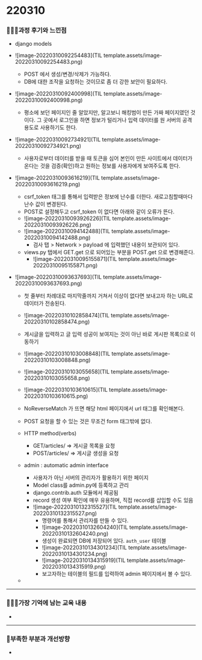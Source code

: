 # 220310

### 👨🏼‍🏫과정 후기와 느낀점

- django models
- ![image-20220310092254483](TIL template.assets/image-20220310092254483.png)
  - POST 에서 생성/변경/삭제가 가능하다. 
  - DB에 대한 조작을 요청하는 것이므로 좀 더 강한 보안이 필요하다.

- ![image-20220310092400998](TIL template.assets/image-20220310092400998.png)
  - 평소에 보던 페이지인 줄 알았지만, 알고보니 해킹범이 만든 가짜 페이지였던 것이다. 그 곳에서 로그인을 하면 정보가 털리거나 입력 데이터를 원 서버의 공격용도로 사용하기도 한다.

- ![image-20220310092734921](TIL template.assets/image-20220310092734921.png)
  - 사용자로부터 데이터를 받을 때 토큰을 심어 본인이 만든 사이트에서 데이터가 온다는 것을 검증(확인)하고 원하는 정보를 사용자에게 보여주도록 한다.

- ![image-20220310093616219](TIL template.assets/image-20220310093616219.png)
  - csrf_token 태그를 통해서 입력받은 정보에 난수를 더한다. 새로고침할때마다 난수 값이 변경된다.
  - POST로 설정해두고 csrf_token 이 없다면 아래와 같이 오류가 뜬다.
  - ![image-20220310093926226](TIL template.assets/image-20220310093926226.png)
  - ![image-20220310094142488](TIL template.assets/image-20220310094142488.png)
    - 검사 탭 > Network > payload 에 입력했던 내용이 보관되어 있다.
  - views.py 탭에서 GET.get 으로 되어있는 부분을 POST.get 으로 변경해준다.
    - ![image-20220310095155871](TIL template.assets/image-20220310095155871.png)
- ![image-20220310093637693](TIL template.assets/image-20220310093637693.png)
  - 첫 줄부터 차례대로 마지막줄까지 거쳐서 이상이 없다면 보내고자 하는 URL로 데이터가 전송된다.
  - ![image-20220310102858474](TIL template.assets/image-20220310102858474.png)
  - 게시글을 입력하고 글 입력 성공이 보여지는 것이 아닌 바로 게시판 목록으로 이동하기
  - ![image-20220310103008848](TIL template.assets/image-20220310103008848.png)
  - ![image-20220310103055658](TIL template.assets/image-20220310103055658.png)
  - ![image-20220310103610615](TIL template.assets/image-20220310103610615.png)
  - NoReverseMatch 가 뜨면 해당 html 페이지에서 url 태그를 확인해본다.
  - POST 요청을 할 수 있는 것은 무조건 form 태그밖에 없다.
  - HTTP method(verbs)
    - GET/articles/ => 게시글 목록을 요청
    - POST/articles/ => 게시글 생성을 요청

  - admin : automatic admin interface
    - 사용자가 아닌 서버의 관리자가 활용하기 위한 페이지
    - Model class를 admin.py에 등록하고 관리
    - django.contrib.auth 모듈에서 제공됨
    - record 생성 여부 확인에 매우 유용하며, 직접 record를 삽입할 수도 있음
    - ![image-20220310132315527](TIL template.assets/image-20220310132315527.png)
      - 명령어를 통해서 관리자를 만들 수 있다.
      - ![image-20220310132604240](TIL template.assets/image-20220310132604240.png)
      - 생성이 완료되면 DB에 저장되어 있다. `auth_user` 테이블
      - ![image-20220310134301234](TIL template.assets/image-20220310134301234.png)
      - ![image-20220310134315919](TIL template.assets/image-20220310134315919.png)
      - 보고자하는 테이블의 필드를 입력하여 admin 페이지에서 볼 수 있다.

  - 


---

### 💁🏼‍♂️가장 기억에 남는 교육 내용

- 

---

### 💫부족한 부분과 개선방향

- 
